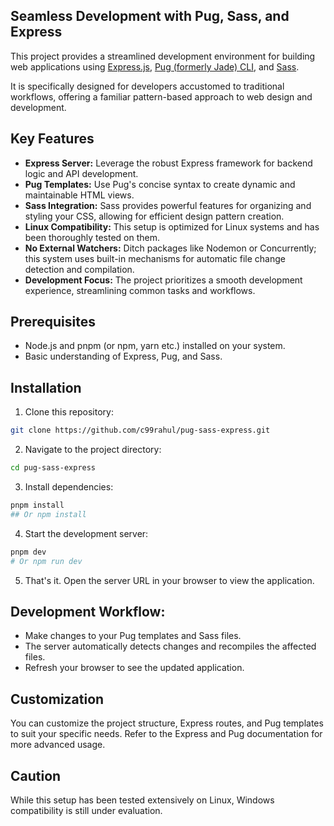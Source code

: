 ## Seamless Development with Pug, Sass, and Express

This project provides a streamlined development environment for building web applications using [Express.js](https://github.com/expressjs/express), [Pug (formerly Jade) CLI](https://github.com/pugjs/pug-cli), and [Sass](https://github.com/sass/sass).

It is specifically designed for developers accustomed to traditional workflows, offering a familiar pattern-based approach to web design and development.

## Key Features

- **Express Server:** Leverage the robust Express framework for backend logic and API development.
- **Pug Templates:** Use Pug's concise syntax to create dynamic and maintainable HTML views.
- **Sass Integration:** Sass provides powerful features for organizing and styling your CSS, allowing for efficient design pattern creation.
- **Linux Compatibility:** This setup is optimized for Linux systems and has been thoroughly tested on them.
- **No External Watchers:** Ditch packages like Nodemon or Concurrently; this system uses built-in mechanisms for automatic file change detection and compilation.
- **Development Focus:** The project prioritizes a smooth development experience, streamlining common tasks and workflows.

## Prerequisites

- Node.js and pnpm (or npm, yarn etc.) installed on your system.
- Basic understanding of Express, Pug, and Sass.

## Installation

1. Clone this repository:

```bash
git clone https://github.com/c99rahul/pug-sass-express.git
```

2. Navigate to the project directory:

```bash
cd pug-sass-express
```

3. Install dependencies:

```bash
pnpm install
## Or npm install
```

4. Start the development server:

```bash
pnpm dev
# Or npm run dev
```

5. That's it. Open the server URL in your browser to view the application.

## Development Workflow:

- Make changes to your Pug templates and Sass files.
- The server automatically detects changes and recompiles the affected files.
- Refresh your browser to see the updated application.

## Customization

You can customize the project structure, Express routes, and Pug templates to suit your specific needs. Refer to the Express and Pug documentation for more advanced usage.

## Caution

While this setup has been tested extensively on Linux, Windows compatibility is still under evaluation.
